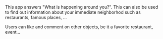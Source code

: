 This app answers "What is happening around you?".
This can also be used to find out information about your immediate neighborhod such as restaurants, famous places, ...

Users can like and comment on other objects, be it a favorite restaurant, event...


